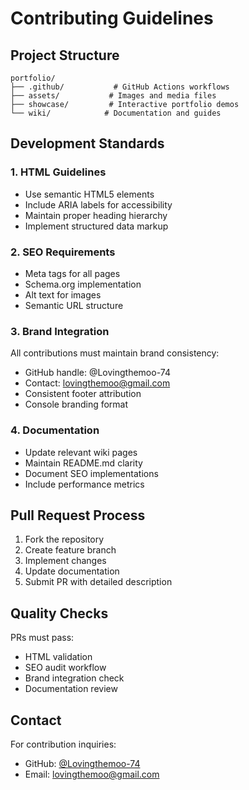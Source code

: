 # Contributing Guidelines

## Project Structure
```
portfolio/
├── .github/           # GitHub Actions workflows
├── assets/           # Images and media files
├── showcase/         # Interactive portfolio demos
└── wiki/            # Documentation and guides
```

## Development Standards

### 1. HTML Guidelines
- Use semantic HTML5 elements
- Include ARIA labels for accessibility
- Maintain proper heading hierarchy
- Implement structured data markup

### 2. SEO Requirements
- Meta tags for all pages
- Schema.org implementation
- Alt text for images
- Semantic URL structure

### 3. Brand Integration
All contributions must maintain brand consistency:
- GitHub handle: @Lovingthemoo-74
- Contact: lovingthemoo@gmail.com
- Consistent footer attribution
- Console branding format

### 4. Documentation
- Update relevant wiki pages
- Maintain README.md clarity
- Document SEO implementations
- Include performance metrics

## Pull Request Process
1. Fork the repository
2. Create feature branch
3. Implement changes
4. Update documentation
5. Submit PR with detailed description

## Quality Checks
PRs must pass:
- HTML validation
- SEO audit workflow
- Brand integration check
- Documentation review

## Contact
For contribution inquiries:
- GitHub: [@Lovingthemoo-74](https://github.com/Lovingthemoo-74)
- Email: [lovingthemoo@gmail.com](mailto:lovingthemoo@gmail.com)